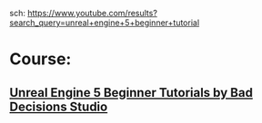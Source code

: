 sch: https://www.youtube.com/results?search_query=unreal+engine+5+beginner+tutorial

# Course:
## [Unreal Engine 5 Beginner Tutorials by Bad Decisions Studio](https://www.youtube.com/playlist?list=PLIn-yd4vnXbjWeYqU7epakdnVzoysMToy)
